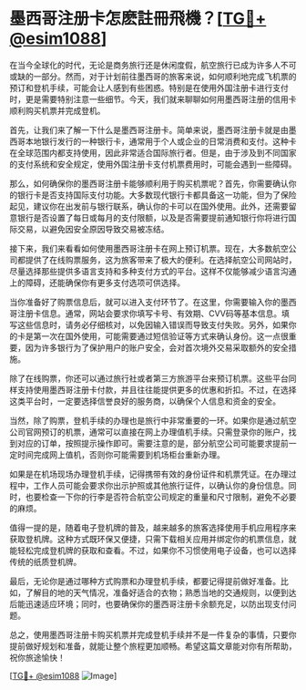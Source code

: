 # 墨西哥注册卡怎麽註冊飛機？[[TG💪+ @esim1088](https://t.me/s/esim1088)]

在当今全球化的时代，无论是商务旅行还是休闲度假，航空旅行已成为许多人不可或缺的一部分。然而，对于计划前往墨西哥的旅客来说，如何顺利地完成飞机票的预订和登机手续，可能会让人感到有些困惑。特别是在使用外国注册卡进行支付时，更是需要特别注意一些细节。今天，我们就来聊聊如何用墨西哥注册的信用卡顺利购买机票并完成登机。

首先，让我们来了解一下什么是墨西哥注册卡。简单来说，墨西哥注册卡就是由墨西哥本地银行发行的一种银行卡，通常用于个人或企业的日常消费和支付。这种卡在全球范围内都支持使用，因此非常适合国际旅行者。但是，由于涉及到不同国家的支付系统和安全规定，使用外国注册卡支付机票费用时，可能会遇到一些障碍。

那么，如何确保你的墨西哥注册卡能够顺利用于购买机票呢？首先，你需要确认你的银行卡是否支持国际支付功能。大多数现代银行卡都具备这一功能，但为了保险起见，建议你在出发前与银行联系，确认你的卡可以在国外使用。此外，还需要留意银行是否设置了每日或每月的支付限额，以及是否需要提前通知银行你将进行国际交易，以避免因安全原因导致交易被冻结。

接下来，我们来看看如何使用墨西哥注册卡在网上预订机票。现在，大多数航空公司都提供了在线购票服务，这为旅客带来了极大的便利。在选择航空公司网站时，尽量选择那些提供多语言支持和多种支付方式的平台。这样不仅能够减少语言沟通上的障碍，还能确保你有更多支付选项可供选择。

当你准备好了购票信息后，就可以进入支付环节了。在这里，你需要输入你的墨西哥注册卡信息。通常，网站会要求你填写卡号、有效期、CVV码等基本信息。填写这些信息时，请务必仔细核对，以免因输入错误而导致支付失败。另外，如果你的卡是第一次在国外使用，可能需要通过短信验证等方式来确认身份。这一点很重要，因为许多银行为了保护用户的账户安全，会对首次境外交易采取额外的安全措施。

除了在线购票，你还可以通过旅行社或者第三方旅游平台来预订机票。这些平台同样支持使用墨西哥注册卡付款，并且往往能提供更多的优惠和折扣。不过，在选择这类平台时，一定要选择信誉良好的服务商，以确保个人信息和资金的安全。

当然，除了购票，登机手续的办理也是旅行中非常重要的一环。如果你是通过航空公司官网预订的机票，通常可以直接在网上办理值机手续。只需登录你的账户，找到对应的订单，按照提示操作即可。需要注意的是，部分航空公司可能要求提前一定时间完成网上值机，否则你可能需要到机场柜台重新办理。

如果是在机场现场办理登机手续，记得携带有效的身份证件和机票凭证。在办理过程中，工作人员可能会要求你出示护照或其他旅行证件，以确认你的身份信息。同时，也要检查一下你的行李是否符合航空公司规定的重量和尺寸限制，避免不必要的麻烦。

值得一提的是，随着电子登机牌的普及，越来越多的旅客选择使用手机应用程序来获取登机牌。这种方式既环保又便捷，只需下载相关应用并绑定你的机票信息，就能轻松完成登机牌的获取和查看。不过，如果你不习惯使用电子设备，也可以选择传统的纸质登机牌。

最后，无论你是通过哪种方式购票和办理登机手续，都要记得提前做好准备。比如，了解目的地的天气情况，准备好适合的衣物；熟悉当地的交通规则，以便到达后能迅速适应环境；同时，也要确保你的墨西哥注册卡余额充足，以防出现支付问题。

总之，使用墨西哥注册卡购买机票并完成登机手续并不是一件复杂的事情，只要你提前做好规划和准备，就能让整个旅程更加顺畅。希望这篇文章能对你有所帮助，祝你旅途愉快！

[[TG💪+ @esim1088](https://t.me/s/esim1088) ![Image](https://i.postimg.cc/4NQfJmqS/Snipaste-2025-05-13-00-14-12.png)]